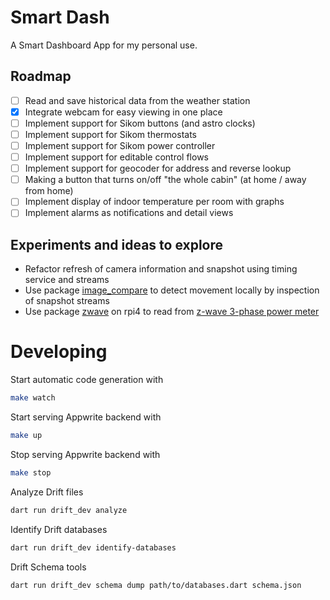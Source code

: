 # Smart Dash

A Smart Dashboard App for my personal use.

## Roadmap

- [ ] Read and save historical data from the weather station
- [x] Integrate webcam for easy viewing in one place
- [ ] Implement support for Sikom buttons (and astro clocks)
- [ ] Implement support for Sikom thermostats
- [ ] Implement support for Sikom power controller
- [ ] Implement support for editable control flows
- [ ] Implement support for geocoder for address and reverse lookup
- [ ] Making a button that turns on/off "the whole cabin" (at home / away from home) 
- [ ] Implement display of indoor temperature per room with graphs
- [ ] Implement alarms as notifications and detail views
 
## Experiments and ideas to explore

- Refactor refresh of camera information and snapshot using timing service and streams
- Use package [image_compare](https://pub.dev/packages/image_compare) to detect movement locally by inspection of snapshot streams
- Use package [zwave](https://pub.dev/packages/zwave) on rpi4 to read from
  [z-wave 3-phase power meter](https://www.eldirekte.no/aeotec-strom-maler-3fas-60a-z-wave/cat-p/c/p10637336)


# Developing
 
Start automatic code generation with
```bash
make watch
```

Start serving Appwrite backend with 
```bash
make up
```

Stop serving Appwrite backend with
```bash
make stop
```

Analyze Drift files
```bash
dart run drift_dev analyze
```

Identify Drift databases
```bash
dart run drift_dev identify-databases
```

Drift Schema tools
```bash
dart run drift_dev schema dump path/to/databases.dart schema.json
```
